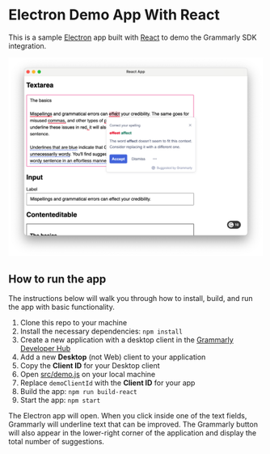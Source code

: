 # Electron Demo App With React

This is a sample [Electron](https://www.electronjs.org) app built with [React](https://reactjs.org) to demo the Grammarly SDK integration.

<img width="600" alt="Screenshot of the Electron Demo App built with React" src="../../docs/electron-react-demo.png">

## How to run the app

The instructions below will walk you through how to install, build, and run the app with basic functionality.

1. Clone this repo to your machine
1. Install the necessary dependencies: `npm install`
1. Create a new application with a desktop client in the [Grammarly Developer Hub](https://developer.grammarly.com/apps)
1. Add a new **Desktop** (not Web) client to your application
1. Copy the **Client ID** for your Desktop client
1. Open [src/demo.js](src/demo.js) on your local machine
1. Replace `demoClientId` with the **Client ID** for your app
1. Build the app: `npm run build-react`
1. Start the app: `npm start`

The Electron app will open. When you click inside one of the text fields, Grammarly will underline text that can be improved. The Grammarly button will also appear in the lower-right corner of the application and display the total number of suggestions. 
